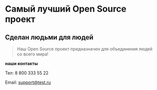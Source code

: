 # Самый лучший Open Source проект

## Сделан людьми для людей

> Наш Open Source проект предназначен для объединения людей со всего мира!

 **наши контакты**

Тел: 8 800 333 55 22

Email: support@test.ru
